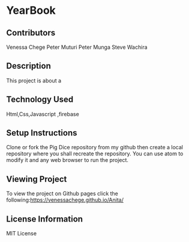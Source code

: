 # YearBook

## Contributors
Venessa Chege
Peter Muturi
Peter Munga
Steve Wachira

##  Description
This project is about a 
## Technology Used
Html,Css,Javascript ,firebase

##  Setup Instructions
Clone or fork the Pig Dice  repository from my github then create a local repository where you shall recreate the repository.
You can use atom to modify it and any web browser to run the project.

## Viewing Project
To view the project on Github pages click the following:https://venessachege.github.io/Anita/

## License Information
MIT License
